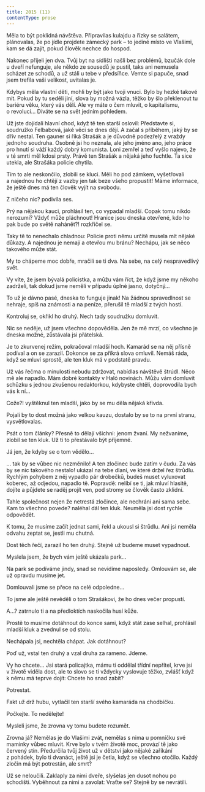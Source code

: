 ```yaml
---
title: 2015 (11)
contentType: prose
---
```


  

Měla to být poklidná návštěva. Připravilas kulajdu a řízky se salátem, plánovalas, že po jídle projdete zámecký park – to jediné místo ve Vlašimi, kam se dá zajít, pokud člověk nechce do hospod.

Nakonec přijeli jen dva. Tvůj byt na sídlišti našli bez problémů, bzučák dole u dveří nefunguje, ale někdo ze sousedů je pustil, taks ani nemusela scházet ze schodů, a už stáli u tebe v předsíňce. Vemte si papuče, snad jsem trefila vaši velikost, uvítalas je.

Kdybys měla vlastní děti, mohli by být jako tvoji vnuci. Bylo by hezké takové mít. Pokud by tu seděli jiní, slova by možná vázla, těžko by šlo překlenout tu bariéru věku, který vás dělí. Ale vy máte o čem mluvit, o kapitalismu, o revoluci… Díváte se na svět jedním pohledem.

Už jste dojídali hlavní chod, když tě ten starší oslovil: Představte si, soudružko Felbabová, jaké věci se dnes dějí. A začal s příběhem, jaký by se dřív nestal. Ten gauner si říká Strašák a je důvodně podezřelý z vraždy jednoho soudruha. Osobně jsi ho neznala, ale jeho jméno ano, jeho práce pro hnutí si váží každý dobrý komunista. Loni zemřel a teď vyšlo najevo, že v té smrti měl kdosi prsty. Právě ten Strašák a nějaká jeho fuchtle. Ta sice utekla, ale Strašáka policie chytila.

Tím to ale neskončilo, zlobili se kluci. Měli ho pod zámkem, vyšetřovali a najednou ho chtějí z vazby jen tak beze všeho propustit! Máme informace, že ještě dnes má ten člověk vyjít na svobodu.

Z ničeho nic? podivila ses.

Prý na nějakou kauci, prohlásil ten, co vypadal mladší. Copak tomu nikdo nerozumí? Vždyť může pláchnout! Hranice jsou dneska otevřené, kdo ho pak bude po světě nahánět?! rozkřičel se.

Taky tě to nenechalo chladnou: Policie proti němu určitě musela mít nějaké důkazy. A najednou je nemají a otevřou mu bránu? Nechápu, jak se něco takového může stát.

My to chápeme moc dobře, mračili se ti dva. Na sebe, na celý nespravedlivý svět.

Vy víte, že jsem bývalá policistka, a můžu vám říct, že když jsme my někoho zadrželi, tak dokud jsme neměli v případu úplné jasno, dotyčný…

To už je dávno pasé, dneska to funguje jinak! Na žádnou spravedlnost se nehraje, spíš na známosti a na peníze, přerušil tě mladší z tvých hostí.

Kontroluj se, okřikl ho druhý. Nech tady soudružku domluvit.

Nic se neděje, už jsem všechno dopověděla. Jen že mě mrzí, co všechno je dneska možné, zůstávala jsi přátelská.

Je to zkurvenej režim, pokračoval mladší hoch. Kamarád se na něj přísně podíval a on se zarazil. Dokonce se za příkrá slova omluvil. Nemáš ráda, když se mluví sprostě, ale ten kluk má v podstatě pravdu.

Už vás řečma o minulosti nebudu zdržovat, nabídlas návštěvě štrúdl. Něco mě ale napadlo. Mám dobré kontakty v Haló novinách. Můžu vám domluvit schůzku s jednou zkušenou redaktorkou, kdybyste chtěli, doprovodila bych vás k ní…

Cože?! vyštěknul ten mladší, jako by se mu děla nějaká křivda.

Pojali by to dost možná jako velkou kauzu, dostalo by se to na první stranu, vysvětlovalas.

Psát o tom články? Přesně to dělají všichni: jenom žvaní. My nežvaníme, zlobil se ten kluk. Už ti to přestávalo být příjemné.

Já jen, že kdyby se o tom vědělo…

… tak by se vůbec nic nezměnilo! A ten zločinec bude zatím v čudu. Za vás by se nic takového nestalo! ukázal na tebe dlaní, ve které držel řez štrůdlu. Rychlým pohybem z něj vypadlo pár drobečků, budeš muset vyluxovat koberec, až odjedou, napadlo tě. Popravdě: nelíbí se ti, jak mluví hlasitě, dojíte a půjdete se raděj projít ven, pod stromy se člověk často zklidní.

Tahle společnost nejen že netrestá zločince, ale nechrání ani sama sebe. Kam to všechno povede? naléhal dál ten kluk. Neuměla jsi dost rychle odpovědět.

K tomu, že musíme začít jednat sami, řekl a ukousl si štrůdlu. Ani jsi neměla odvahu zeptat se, jestli mu chutná.

Dost těch řečí, zarazil ho ten druhý. Stejně už budeme muset vy­padnout.

Myslela jsem, že bych vám ještě ukázala park…

Na park se podíváme jindy, snad se nevidíme naposledy. Omlouvám se, ale už opravdu musíme jet.

Domlouvali jsme se přece na celé odpoledne…

To jsme ale ještě nevěděli o tom Strašákovi, že ho dnes večer propustí.

A…? zatrnulo ti a na předloktích naskočila husí kůže.

Prostě to musíme dotáhnout do konce sami, když stát zase selhal, prohlásil mladší kluk a zvednul se od stolu.

Nechápala jsi, nechtěla chápat. Jak dotáhnout?

Poď už, vstal ten druhý a vzal druha za rameno. Jdeme.

Vy ho chcete… Jsi stará policajtka, mámu ti oddělal třídní ne­přítel, krve jsi v životě viděla dost, ale to slovo se ti vždycky vyslovuje těžko, zvlášť když k němu má teprve dojít: Chcete ho snad zabít?

Potrestat.

Fakt už drž hubu, vytlačil ten starší svého kamaráda na chodbičku.

Počkejte. To nedělejte!

Mysleli jsme, že zrovna vy tomu budete rozumět.

Zrovna já? Nemělas je do Vlašimi zvát, nemělas s nima u pomníčku své maminky vůbec mluvit. Krve bylo v tvém životě moc, provází tě jako červený stín. Předurčila tvůj život už v dětství jako nějaké zaříkání z pohádek, bylo ti dvanáct, ještě jsi je četla, když se všechno otočilo. Každý zločin má být potrestán, ale smrt?

Už se neloučili. Zaklaply za nimi dveře, slyšelas jen dusot nohou po schodišti. Vyběhnout za nimi a zavolat: Vraťte se? Stejně by se nevrátili.
